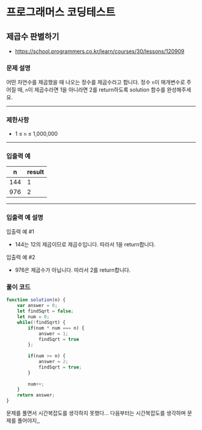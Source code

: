 # 프로그래머스 코딩테스트

## 제곱수 판별하기

- https://school.programmers.co.kr/learn/courses/30/lessons/120909

### **문제 설명**

어떤 자연수를 제곱했을 때 나오는 정수를 제곱수라고 합니다. 정수 `n`이 매개변수로 주어질 때, `n`이 제곱수라면 1을 아니라면 2를 return하도록 solution 함수를 완성해주세요.

---

### 제한사항

- 1 ≤ `n` ≤ 1,000,000

---

### 입출력 예

| n | result |
| --- | --- |
| 144 | 1 |
| 976 | 2 |

---

### 입출력 예 설명

입출력 예 #1

- 144는 12의 제곱이므로 제곱수입니다. 따라서 1을 return합니다.

입출력 예 #2

- 976은 제곱수가 아닙니다. 따라서 2를 return합니다.

### 풀이 코드

```jsx
function solution(n) {
    var answer = 0;
    let findSqrt = false;
    let num = 0;
    while(!findSqrt) {
        if(num * num === n) {
            answer = 1;
            findSqrt = true
        };
        
        if(num >= n) {
            answer = 2;
            findSqrt = true;
        }
        
        num++;
    }
    return answer;
}
```
문제를 풀면서 시간복잡도를 생각하지 못했다...
다음부터는 시간복잡도를 생각하며 문제를 풀어야지,,